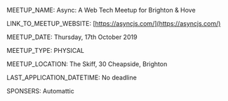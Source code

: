 MEETUP_NAME: Async: A Web Tech Meetup for Brighton & Hove

LINK_TO_MEETUP_WEBSITE: [https://asyncjs.com/](https://asyncjs.com/)

MEETUP_DATE: Thursday, 17th October 2019

MEETUP_TYPE: PHYSICAL

MEETUP_LOCATION: The Skiff, 30 Cheapside, Brighton

LAST_APPLICATION_DATETIME: No deadline 

SPONSERS: Automattic
